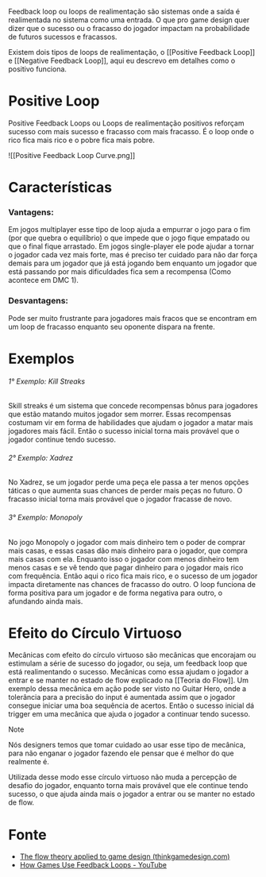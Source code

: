 Feedback loop ou loops de realimentação são sistemas onde a saída é realimentada no sistema como uma entrada.
O que pro game design quer dizer que o sucesso ou o fracasso do jogador impactam na probabilidade de futuros sucessos e fracassos.

Existem dois tipos de loops de realimentação, o [[Positive Feedback Loop]] e [[Negative Feedback Loop]], aqui eu descrevo em detalhes como o positivo funciona.

# Positive Loop
Positive Feedback Loops ou Loops de realimentação positivos reforçam sucesso com mais sucesso e fracasso com mais fracasso. É o loop onde o rico fica mais rico e o pobre fica mais pobre.

![[Positive Feedback Loop Curve.png]]
# Características
### Vantagens:
Em jogos multiplayer esse tipo de loop ajuda a empurrar o jogo para o fim (por que quebra o equilíbrio) o que impede que o jogo fique empatado ou que o final fique arrastado.
Em jogos single-player ele pode ajudar a tornar o jogador cada vez mais forte, mas é preciso ter cuidado para não dar força demais para um jogador que já está jogando bem enquanto um jogador que está passando por mais dificuldades fica sem a recompensa (Como acontece em DMC 1).
### Desvantagens:
Pode ser muito frustrante para jogadores mais fracos que se encontram em um loop de fracasso enquanto seu oponente dispara na frente.

# Exemplos
###### 1° Exemplo: Kill Streaks
Skill streaks é um sistema que concede recompensas bônus para jogadores que estão matando muitos jogador sem morrer. Essas recompensas costumam vir em forma de habilidades que ajudam o jogador a matar mais jogadores mais fácil.
Então o sucesso inicial torna mais provável que o jogador continue tendo sucesso.
###### 2° Exemplo: Xadrez
No Xadrez, se um jogador perde uma peça ele passa a ter menos opções táticas o que aumenta suas chances de perder mais peças no futuro.
O fracasso inicial torna mais provável que o jogador fracasse de novo.
###### 3° Exemplo: Monopoly
No jogo Monopoly o jogador com mais dinheiro tem o poder de comprar mais casas, e essas casas dão mais dinheiro para o jogador, que compra mais casas com ela. Enquanto isso o jogador com menos dinheiro tem menos casas e se vê tendo que pagar dinheiro para o jogador mais rico com frequência.
Então aqui o rico fica mais rico, e o sucesso de um jogador impacta diretamente nas chances de fracasso do outro. O loop funciona de forma positiva para um jogador e de forma negativa para outro, o afundando ainda mais.

# Efeito do Círculo Virtuoso
Mecânicas com efeito do círculo virtuoso são mecânicas que encorajam ou estimulam a série de sucesso do jogador, ou seja, um feedback loop que está realimentando o sucesso. Mecânicas como essa ajudam o jogador a  entrar e se manter no estado de flow explicado na [[Teoria do Flow]].
Um exemplo dessa mecânica em ação pode ser visto no Guitar Hero, onde a tolerância para a precisão do input é aumentada assim que o jogador consegue iniciar uma boa sequência de acertos. Então o sucesso inicial dá trigger em uma mecânica que ajuda o jogador a continuar tendo sucesso.
> [!Note]
> Nós designers temos que tomar cuidado ao usar esse tipo de mecânica, para não enganar o jogador fazendo ele pensar que é melhor do que realmente é.

Utilizada desse modo esse círculo virtuoso não muda a percepção de desafio do jogador, enquanto torna mais provável que ele continue tendo sucesso, o que ajuda ainda mais o jogador a entrar ou se manter no estado de flow.

# Fonte
- [The flow theory applied to game design (thinkgamedesign.com)](https://thinkgamedesign.com/flow-theory-game-design/)
- [How Games Use Feedback Loops - YouTube](https://www.youtube.com/watch?v=H4kbJObhcHw&ab_channel=GameMaker%27sToolkit)